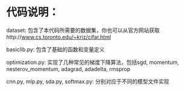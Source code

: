 # 代码说明：

dataset: 包含了本代码所需要的数据集，你也可以从官方网站获取http://www.cs.toronto.edu/~kriz/cifar.html

basiclib.py: 包含了基础的函数和变量定义

optimization.py: 实现了几种常见的梯度下降算法，包括sgd, momentum, nesterov_momentum, adagrad, adadelta, rmsprop

cnn.py, mlp.py, sda.py, softmax.py: 分别对应于不同的模型文件实现

